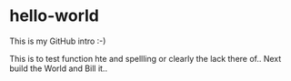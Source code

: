 # hello-world
This is my GitHub intro :-)

This is to test function hte and spellling or clearly the lack there of..
Next build the World and Bill it..
